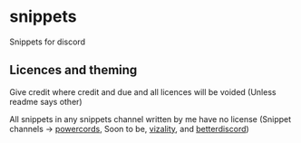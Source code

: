 # snippets
Snippets for discord

## Licences and theming
Give credit where credit and due and all licences will be voided (Unless readme says other)

All snippets in any snippets channel written by me have no license (Snippet channels -> [powercords](https://discord.com/channels/538759280057122817/755005803303403570), Soon to be, [vizality](https://discord.com/channels/689933814864150552/807322939111637064), and [betterdiscord]())
